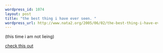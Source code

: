 ```yaml
--- 
wordpress_id: 1074
layout: post
title: "the best thing i have ever seen. "
wordpress_url: http://www.nata2.org/2005/06/02/the-best-thing-i-have-ever-seen/
---
```

(this time i am not lieing)

<a href="http://www.jengajam.com/r/Touch-My-Tra-La-La">check this out</a>
